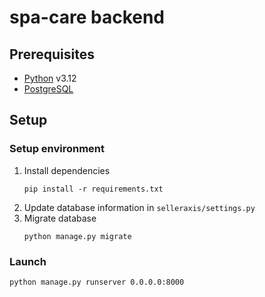 # spa-care backend

## Prerequisites
- [Python](https://www.python.org/) v3.12
- [PostgreSQL](https://www.postgresql.org/)

## Setup

### Setup environment

1. Install dependencies
   ```
   pip install -r requirements.txt
   ```
2. Update database information in `selleraxis/settings.py`
3. Migrate database
   ```
   python manage.py migrate
   ```

### Launch
   ```
   python manage.py runserver 0.0.0.0:8000
   ```